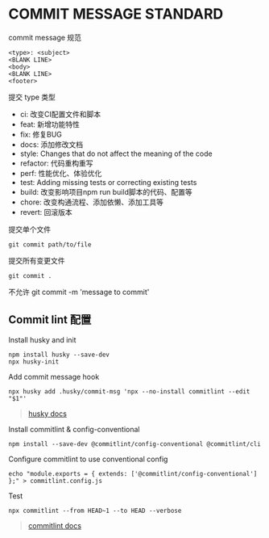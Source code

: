 # COMMIT MESSAGE STANDARD

commit message 规范

```text
<type>: <subject>
<BLANK LINE>
<body>
<BLANK LINE>
<footer>
```

提交 type 类型

+ ci: 改变CI配置文件和脚本
+ feat: 新增功能特性
+ fix: 修复BUG
+ docs: 添加修改文档
+ style: Changes that do not affect the meaning of the code
+ refactor: 代码重构重写
+ perf: 性能优化、体验优化
+ test: Adding missing tests or correcting existing tests
+ build: 改变影响项目npm run build脚本的代码、配置等
+ chore: 改变构通流程、添加依懒、添加工具等
+ revert: 回滚版本

提交单个文件

```shell
git commit path/to/file
```

提交所有变更文件

```shell
git commit .
```

不允许 git commit -m 'message to commit'

## Commit lint 配置

Install husky and init

```shell
npm install husky --save-dev
npx husky-init
```

Add commit message hook

```shell
npx husky add .husky/commit-msg 'npx --no-install commitlint --edit "$1"'
```

> [husky docs](https://typicode.github.io/husky/#/?id=usage)

Install commitlint & config-conventional

```shell
npm install --save-dev @commitlint/config-conventional @commitlint/cli
```

Configure commitlint to use conventional config

```shell
echo "module.exports = { extends: ['@commitlint/config-conventional'] };" > commitlint.config.js
```

Test

```shell
npx commitlint --from HEAD~1 --to HEAD --verbose
```

> [commitlint docs](https://commitlint.js.org/#/guides-local-setup)
